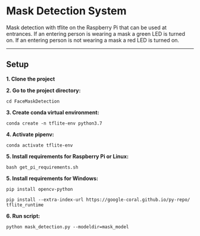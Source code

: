 # Mask Detection System
Mask detection with tflite on the Raspberry Pi that can be used at entrances. If an entering person is wearing a mask a green LED is turned on. If an entering person is not wearing a mask a red LED is turned on.

---

## Setup

**1. Clone the project**

**2. Go to the project directory:**
```
cd FaceMaskDetection
```
**3. Create conda virtual environment:**
```
conda create -n tflite-env python3.7
```
**4. Activate pipenv:**
```
conda activate tflite-env
```
**5. Install requirements for Raspberry Pi or Linux:**
```
bash get_pi_requirements.sh
```
**5. Install requirements for Windows:**
```
pip install opencv-python

pip install --extra-index-url https://google-coral.github.io/py-repo/ tflite_runtime
```
**6. Run script:**
```
python mask_detection.py --modeldir=mask_model
```
